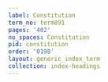 ```yaml
---
label: Constitution
term_no: term891
pages: '402'
no_spaces: Constitution
pid: constitution
order: '0198'
layout: generic_index_term
collection: index-headings
---
```

